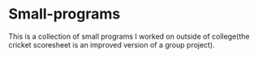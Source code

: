 # Small-programs
This is a collection of small programs I worked on outside of college(the cricket scoresheet is an improved version of a group project). 
